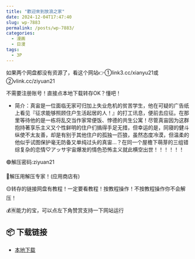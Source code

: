 ```yaml
---
title: "歡迎來到放浪之家"
date: 2024-12-04T17:47:40
slug: wp-7883
permalink: /posts/wp-7883/
categories:
  - 漫画
  - 日漫
tags:
  - 3P
---
```


如果两个网盘都没有资源了，看这个网站👉①link3.cc/xianyu21或②vlink.cc/ziyuan21

不需要注册账号！直接点本地下载转存OK？懂吧！

*   简介：真宙是一位面临无家可归加上失业危机的贫苦学生，他在可疑的广告纸上看见『征求能够照顾住户生活起居的人！』的打工讯息，便前去应征。在那里等待他的是一栋将乱交当作家常便饭、悖德的共生公寓！尽管真宙因为这群抱持著享乐主义又个性鲜明的住户们搞得手足无措，但幸运的是，同寝的健斗纵使不太友善，却是有别于其他住户的孤独一匹狼，虽然态度冷漠，但温柔的他似乎试图保护毫无防备又单纯过头的真宙…？在同一个屋檐下萌芽的三组错综复杂的恋情♡アッサ宇宙爆发的情色恐怖主义就此横空出世！！！！！！

🟢解压密码:ziyuan21

🔵解压用解压专家！(应用商店有)

🟡转存的链接网盘有教程！一定要看教程！按教程操作！不按教程操作你不会解压！

💰🈶能力的宝，可以点左下角赞赏支持一下网站运行

## 📦 下载链接
- [本地下载](https://blziyuan21.com/pay-download/7883?key=857cca09a4&down_id=0)

